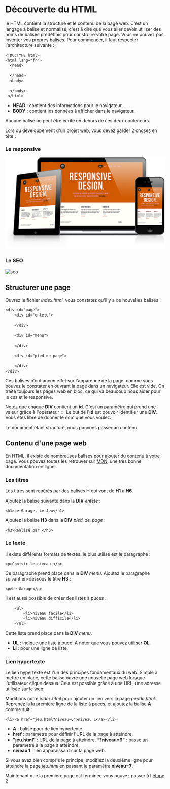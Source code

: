 # Découverte du HTML
le HTML contient la structure et le contenu de la page web. C'est un langage à balise et normalisé, c'est à dire que vous aller devoir utiliser des noms de balises prédéfinis pour construire votre page. Vous ne pouvez pas inventer vos propres balises. Pour commencer, il faut respecter l'architecture suivante :

    <!DOCTYPE html>
    <html lang="fr">
      <head>
      
      </head>
      <body>
      
      </body>
     </html>

* __HEAD__ : contient des informations pour le navigateur,
* __BODY__ : contient les données à afficher dans le navigateur.

Aucune balise ne peut être écrite en dehors de ces deux conteneurs.

Lors du développement d'un projet web, vous devez garder 2 choses en tête :

### Le responsive
![responsive](ressources/responsive.png)

### Le SEO
![seo](https://www.seoh.fr/wp-content/uploads/2018/02/Infographie-466x656.jpg)

## Structurer une page
Ouvrez le fichier _index.html_. vous constatez qu'il y a de nouvelles balises :
    
    <div id="page">
        <div id="entete">

        </div>

        <div id="menu">

        </div>

        <div id="pied_de_page">

        </div>
    </div>
    
Ces balises n'ont aucun effet sur l'apparence de la page, comme vous pouvez le constater en ouvrant la page dans un navigateur. Elle est vide. On traite toujours les pages web en bloc, ce qui va beaucoup nous aider pour le css et le responsive.

Notez que chaque __DIV__ contient un __id__. C'est un paramètre qui prend une valeur grâce à l'opérateur __=__. Le but de l'__id__ est pouvoir identifier une __DIV__. Vous êtes libre de donner le nom que vous voulez. 

Le document étant structuré, nous pouvons passer au contenu.

## Contenu d'une page web
En HTML, il existe de nombreuses balises pour ajouter du contenu à votre page.
Vous pouvez toutes les retrouver sur [MDN](https://developer.mozilla.org/fr/docs/Web/HTML), une très bonne documentation en ligne.

### Les titres
Les titres sont repérés par des balises H qui vont de __H1__ à __H6__.

Ajoutez la balise suivante dans la __DIV__ _entete_ :

    <h1>Le Garage, Le Jeu</h1>

Ajoutez la balise __H3__ dans la __DIV__ _pied_de_page_ :

    <h3>Réalisé par </h3>
    
### Le texte
Il existe différents formats de textes. le plus utilisé est le paragraphe :

    <p>Choisir le niveau </p>
    
Ce paragraphe prend place dans la __DIV__ _menu_. Ajoutez le paragraphe suivant en-dessous le titre __H3__ :

    <p>Le Garage</p>
    
Il est aussi possible de créer des listes à puces :

        <ul>
            <li>niveau facile</li>
            <li>niveau difficile</li>        
        </ul>
        
Cette liste prend place dans la __DIV__ _menu_. 
* __UL__ : indique une liste à puce. A noter que vous pouvez utiliser __OL__.
* __LI__ : pour une ligne de liste.

### Lien hypertexte
Le lien hypertexte est l'un des principes fondamentaux du web. Simple à mettre en place, cette balise ouvre une nouvelle page web lorsque l'utilisateur clique dessus. Cela est possible grâce à une URL, une adresse utilisée sur le web.

Modifions notre _index.html_ pour ajouter un lien vers la page _pendu.html_. Reprenez la la première ligne de la liste à puces, et ajoutez la balise __A__ comme suit :

    <li><a href="jeu.html?niveau=6">niveau 1</a></li>
    
* __A__ : balise pour de lien hypertexte. 
* __href__ : paramètre pour définir l'URL de la page à atteindre.
* __"jeu.html"__ : URL de la page à atteindre.
*__?niveau=6"__ : passe un paramètre à la page à atteindre.
* __niveau 1__ : lien apparaissant sur la page web.

Si vous avez bien compris le principe, modifiez la deuxième ligne pour atteindre la page _jeu.html_ en passant le paramètre __niveau=7__.

Maintenant que la première page est terminée vous pouvez passer à l'[étape 2](https://github.com/JaminNormand/le-garage-le-jeu/tree/step-2)
